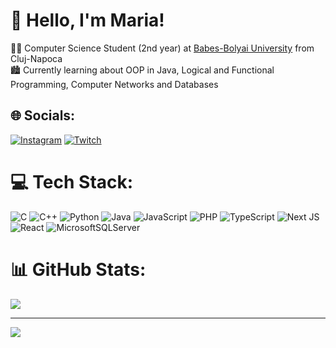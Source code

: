 # 👋 Hello, I'm Maria!
👩‍💻 Computer Science Student (2nd year) at [Babes-Bolyai University](https://www.cs.ubbcluj.ro) from Cluj-Napoca<br>🏙️ Currently learning about OOP in Java, Logical and Functional Programming, Computer Networks and Databases


## 🌐 Socials:
[![Instagram](https://img.shields.io/badge/Instagram-%23E4405F.svg?logo=Instagram&logoColor=white)](https://instagram.com/maria.ivona__) [![Twitch](https://img.shields.io/badge/Twitch-%239146FF.svg?logo=Twitch&logoColor=white)](https://twitch.tv/Anovii_) 


# 💻 Tech Stack:
![C](https://img.shields.io/badge/c-%2300599C.svg?style=for-the-badge&logo=c&logoColor=white) ![C++](https://img.shields.io/badge/c++-%2300599C.svg?style=for-the-badge&logo=c%2B%2B&logoColor=white) ![Python](https://img.shields.io/badge/python-3670A0?style=for-the-badge&logo=python&logoColor=ffdd54) ![Java](https://img.shields.io/badge/java-%23ED8B00.svg?style=for-the-badge&logo=openjdk&logoColor=white) ![JavaScript](https://img.shields.io/badge/javascript-%23323330.svg?style=for-the-badge&logo=javascript&logoColor=%23F7DF1E) ![PHP](https://img.shields.io/badge/php-%23777BB4.svg?style=for-the-badge&logo=php&logoColor=white) ![TypeScript](https://img.shields.io/badge/typescript-%23007ACC.svg?style=for-the-badge&logo=typescript&logoColor=white) ![Next JS](https://img.shields.io/badge/Next-black?style=for-the-badge&logo=next.js&logoColor=white) ![React](https://img.shields.io/badge/react-%2320232a.svg?style=for-the-badge&logo=react&logoColor=%2361DAFB) ![MicrosoftSQLServer](https://img.shields.io/badge/Microsoft%20SQL%20Server-CC2927?style=for-the-badge&logo=microsoft%20sql%20server&logoColor=white)
# 📊 GitHub Stats:
![](https://github-readme-stats.vercel.app/api?username=Ianthe23&theme=react&hide_border=false&include_all_commits=true&count_private=true)<br/>

---
[![](https://visitcount.itsvg.in/api?id=Ianthe23&icon=2&color=0)](https://visitcount.itsvg.in)

<!-- Proudly created with GPRM ( https://gprm.itsvg.in ) -->
